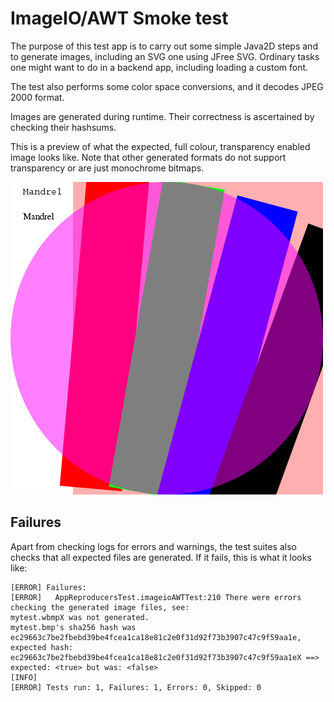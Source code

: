 # ImageIO/AWT Smoke test

The purpose of this test app is to carry out some
simple Java2D steps and to generate images, including an SVG one using JFree SVG.
Ordinary tasks one might want to do in a backend app, including loading a custom font.


The test also performs some color space conversions, and it decodes JPEG 2000 format.


Images are generated during runtime. Their correctness is ascertained by checking their hashsums.

This is a preview of what the expected, full colour, transparency enabled image looks like. Note that other generated formats
do not support transparency or are just monochrome bitmaps.

![Example image](example_of_generated_image.png)

## Failures

Apart from checking logs for errors and warnings, the test suites also checks that all expected
files are generated. If it fails, this is what it looks like:

```
[ERROR] Failures: 
[ERROR]   AppReproducersTest.imageioAWTTest:210 There were errors checking the generated image files, see:
mytest.wbmpX was not generated.
mytest.bmp's sha256 hash was ec29663c7be2fbebd39be4fcea1ca18e81c2e0f31d92f73b3907c47c9f59aa1e, expected hash: ec29663c7be2fbebd39be4fcea1ca18e81c2e0f31d92f73b3907c47c9f59aa1eX ==> expected: <true> but was: <false>
[INFO] 
[ERROR] Tests run: 1, Failures: 1, Errors: 0, Skipped: 0
```